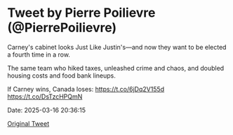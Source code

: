 # Tweet by Pierre Poilievre (@PierrePoilievre)

Carney's cabinet looks Just Like Justin's—and now they want to be elected a fourth time in a row.

The same team who hiked taxes, unleashed crime and chaos, and doubled housing costs and food bank lineups. 

If Carney wins, Canada loses: https://t.co/6jDq2V155d https://t.co/DsTzcHPQmN

Date: 2025-03-16 20:36:15

[Original Tweet](https://x.com/PierrePoilievre/status/1901371958622556373)

